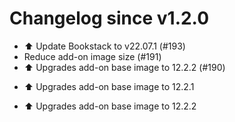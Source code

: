 # Changelog since v1.2.0
- ⬆️ Update Bookstack to v22.07.1 (#193) 
- Reduce add-on image size (#191) 
- ⬆️ Upgrades add-on base image to 12.2.2 (#190)

* ⬆️ Upgrades add-on base image to 12.2.1

* ⬆️ Upgrades add-on base image to 12.2.2 
